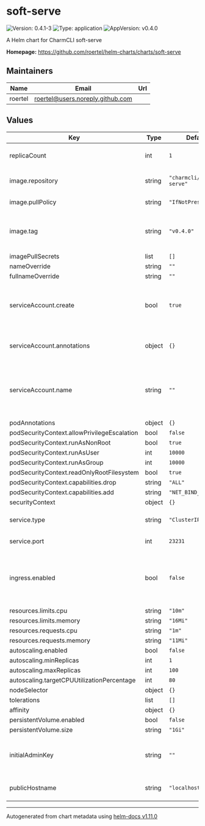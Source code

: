 # soft-serve

![Version: 0.4.1-3](https://img.shields.io/badge/Version-0.4.1--3-informational?style=flat-square) ![Type: application](https://img.shields.io/badge/Type-application-informational?style=flat-square) ![AppVersion: v0.4.0](https://img.shields.io/badge/AppVersion-v0.4.0-informational?style=flat-square)

A Helm chart for CharmCLI soft-serve

**Homepage:** <https://github.com/roertel/helm-charts/charts/soft-serve>

## Maintainers

| Name | Email | Url |
| ---- | ------ | --- |
| roertel | <roertel@users.noreply.github.com> |  |

## Values

| Key | Type | Default | Description |
|-----|------|---------|-------------|
| replicaCount | int | `1` | number of replicas to create |
| image.repository | string | `"charmcli/soft-serve"` | repository for container image |
| image.pullPolicy | string | `"IfNotPresent"` | default pull policy |
| image.tag | string | `"v0.4.0"` | Overrides the image tag whose default is the chart appVersion. |
| imagePullSecrets | list | `[]` |  |
| nameOverride | string | `""` |  |
| fullnameOverride | string | `""` |  |
| serviceAccount.create | bool | `true` | Specifies whether a service account should be created |
| serviceAccount.annotations | object | `{}` | Annotations to add to the service account |
| serviceAccount.name | string | `""` | If not set and create is true, a name is generated using the fullname template |
| podAnnotations | object | `{}` |  |
| podSecurityContext.allowPrivilegeEscalation | bool | `false` |  |
| podSecurityContext.runAsNonRoot | bool | `true` |  |
| podSecurityContext.runAsUser | int | `10000` |  |
| podSecurityContext.runAsGroup | int | `10000` |  |
| podSecurityContext.readOnlyRootFilesystem | bool | `true` |  |
| podSecurityContext.capabilities.drop | string | `"ALL"` |  |
| podSecurityContext.capabilities.add | string | `"NET_BIND_SERVICE"` |  |
| securityContext | object | `{}` |  |
| service.type | string | `"ClusterIP"` | service type (LoadBalancer, ClusterIP, etc) |
| service.port | int | `23231` | port to listen on |
| ingress.enabled | bool | `false` | enable ingress (probably not useful unless you have a fancy ssh-enabled configuration) |
| resources.limits.cpu | string | `"10m"` |  |
| resources.limits.memory | string | `"16Mi"` |  |
| resources.requests.cpu | string | `"1m"` |  |
| resources.requests.memory | string | `"11Mi"` |  |
| autoscaling.enabled | bool | `false` |  |
| autoscaling.minReplicas | int | `1` |  |
| autoscaling.maxReplicas | int | `100` |  |
| autoscaling.targetCPUUtilizationPercentage | int | `80` |  |
| nodeSelector | object | `{}` |  |
| tolerations | list | `[]` |  |
| affinity | object | `{}` |  |
| persistentVolume.enabled | bool | `false` |  |
| persistentVolume.size | string | `"1Gi"` |  |
| initialAdminKey | string | `""` | The public key that will initially have admin access to repos |
| publicHostname | string | `"localhost"` | Address to use in public clone URLs |

----------------------------------------------
Autogenerated from chart metadata using [helm-docs v1.11.0](https://github.com/norwoodj/helm-docs/releases/v1.11.0)
